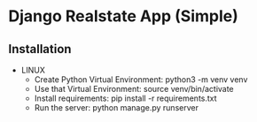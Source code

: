 # Django Realstate App (Simple)
## Installation
- LINUX
  - Create Python Virtual Environment:
    python3 -m venv venv
  - Use that Virtual Environment:
    source venv/bin/activate
  - Install requirements: pip install -r requirements.txt
  - Run the server: python manage.py runserver
